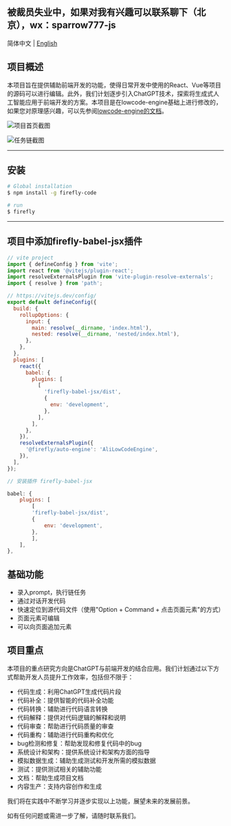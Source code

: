## 被裁员失业中，如果对我有兴趣可以联系聊下（北京），wx：sparrow777-js

简体中文 | [English](./README-en.md)
## 项目概述
本项目旨在提供辅助前端开发的功能，使得日常开发中使用的React、Vue等项目的源码可以进行编辑。此外，我们计划逐步引入ChatGPT技术，探索将生成式人工智能应用于前端开发的方案。本项目是在lowcode-engine基础上进行修改的，如果您对原理感兴趣，可以先参阅[lowcode-engine的文档](<https://github.com/alibaba/lowcode-engine>)。

![项目首页截图](https://raw.githubusercontent.com/sparrow-js/firefly/main/docs/12345.png)

![任务链截图](https://raw.githubusercontent.com/sparrow-js/firefly/main/docs/56789.png)

---

## 安装

```bash
# Global installation
$ npm install -g firefly-code

# run
$ firefly
```
---

## 项目中添加firefly-babel-jsx插件
```js
// vite project
import { defineConfig } from 'vite';
import react from '@vitejs/plugin-react';
import resolveExternalsPlugin from 'vite-plugin-resolve-externals';
import { resolve } from 'path';

// https://vitejs.dev/config/
export default defineConfig({
  build: {
    rollupOptions: {
      input: {
        main: resolve(__dirname, 'index.html'),
        nested: resolve(__dirname, 'nested/index.html'),
      },
    },
  },
  plugins: [
    react({
      babel: {
        plugins: [
          [
            'firefly-babel-jsx/dist',
            {
              env: 'development',
            },
          ],
        ],
      },
    }),
    resolveExternalsPlugin({
      '@firefly/auto-engine': 'AliLowCodeEngine',
    }),
  ],
});

// 安装插件 firefly-babel-jsx

babel: {
    plugins: [
        [
        'firefly-babel-jsx/dist',
        {
            env: 'development',
        },
        ],
    ],
},

```

## 基础功能
- 录入prompt，执行链任务
- 通过对话开发代码
- 快速定位到源代码文件（使用"Option + Command + 点击页面元素"的方式）
- 页面元素可编辑
- 可以向页面追加元素


## 项目重点
本项目的重点研究方向是ChatGPT与前端开发的结合应用。我们计划通过以下方式帮助开发人员提升工作效率，包括但不限于：
- 代码生成：利用ChatGPT生成代码片段
- 代码补全：提供智能的代码补全功能
- 代码转换：辅助进行代码语言转换
- 代码解释：提供对代码逻辑的解释和说明
- 代码审查：帮助进行代码质量的审查
- 代码重构：辅助进行代码重构和优化
- bug检测和修复：帮助发现和修复代码中的bug
- 系统设计和架构：提供系统设计和架构方面的指导
- 模拟数据生成：辅助生成测试和开发所需的模拟数据
- 测试：提供测试相关的辅助功能
- 文档：帮助生成项目文档
- 内容生产：支持内容创作和生成

我们将在实践中不断学习并逐步实现以上功能，展望未来的发展前景。

如有任何问题或需进一步了解，请随时联系我们。